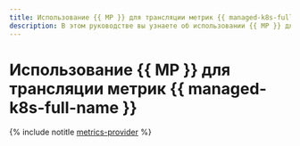 ```yaml
---
title: Использование {{ MP }} для трансляции метрик {{ managed-k8s-full-name }}
description: В этом руководстве вы узнаете об использовании {{ MP }} для трансляции метрик {{ managed-k8s-name }}.
---
```


# Использование {{ MP }} для трансляции метрик {{ managed-k8s-full-name }}

{% include notitle [metrics-provider](../../_tutorials/k8s/metrics-provider.md) %}